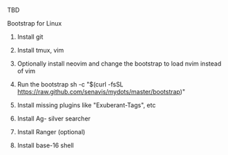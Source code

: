 TBD

Bootstrap for Linux
1. Install git
2. Install tmux, vim
3. Optionally install neovim and change the bootstrap to load nvim instead of vim
4. Run the bootstrap
    sh -c "$(curl -fsSL https://raw.github.com/senavis/mydots/master/bootstrap)"
5. Install missing plugins like "Exuberant-Tags", etc

6. Install Ag- silver searcher
7. Install Ranger (optional)
8. Install base-16 shell
